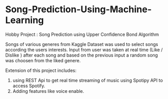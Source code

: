 # Song-Prediction-Using-Machine-Learning
Hobby Project : Song Prediction using Upper Confidence Bond Algorithm


Songs of various generes from Kaggle Dataset was used to select songs according the users interests.
Input from user was taken at real time  (Like / Dislike ) after each song and based on the previous input a random song was choosen from the liked genere.

Extension of this project includes:
1. using REST Api to get real time streaming of music using Spotipy API to access Spotify.
2. Adding features like voice enable.
